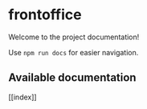 # frontoffice

Welcome to the project documentation!

Use `npm run docs` for easier navigation.

## Available documentation

[[index]]
